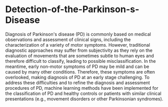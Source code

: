 # Detection-of-the-Parkinson-s-Disease

Diagnosis of Parkinson's disease (PD) is commonly based on medical observations and assessment of clinical signs, including the characterization of a variety of motor symptoms. However, traditional diagnostic approaches may suffer from subjectivity as they rely on the evaluation of movements that are sometimes subtle to human eyes and therefore difficult to classify, leading to possible misclassification. In the meantime, early non-motor symptoms of PD may be mild and can be caused by many other conditions. Therefore, these symptoms are often overlooked, making diagnosis of PD at an early stage challenging. To address these difficulties and to refine the diagnosis and assessment procedures of PD, machine learning methods have been implemented for the classification of PD and healthy controls or patients with similar clinical presentations (e.g., movement disorders or other Parkinsonian syndromes). 
